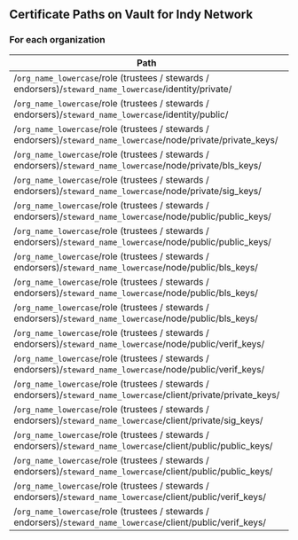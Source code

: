 Certificate Paths on Vault for Indy Network
---------------------------------------------

### For each organization
| Path                                                                                 | Key (for Vault)                        | Type             |
|--------------------------------------------------------------------------------------|----------------------------------------|------------------|
| /`org_name_lowercase`/role (trustees / stewards / endorsers)/`steward_name_lowercase`/identity/private/            | seed                                   | String           |
| /`org_name_lowercase`/role (trustees / stewards / endorsers)/`steward_name_lowercase`/identity/public/             | did                                    | String           |
| /`org_name_lowercase`/role (trustees / stewards / endorsers)/`steward_name_lowercase`/node/private/private_keys/   | `steward_name_lowercase`.key_secret    | Private Key      |
| /`org_name_lowercase`/role (trustees / stewards / endorsers)/`steward_name_lowercase`/node/private/bls_keys/       | bls_sk                                 | Secret Key       |
| /`org_name_lowercase`/role (trustees / stewards / endorsers)/`steward_name_lowercase`/node/private/sig_keys/       | `steward_name_lowercase`.key_secret    | Private Key      |
| /`org_name_lowercase`/role (trustees / stewards / endorsers)/`steward_name_lowercase`/node/public/public_keys/     | public-key                             | Public Key       |
| /`org_name_lowercase`/role (trustees / stewards / endorsers)/`steward_name_lowercase`/node/public/public_keys/     | `steward_name_lowercase`.key           | Public Key       |
| /`org_name_lowercase`/role (trustees / stewards / endorsers)/`steward_name_lowercase`/node/public/bls_keys/        | bls_pk                                 | Public Key       |
| /`org_name_lowercase`/role (trustees / stewards / endorsers)/`steward_name_lowercase`/node/public/bls_keys/        | bls-public-key                         | Public Key       |
| /`org_name_lowercase`/role (trustees / stewards / endorsers)/`steward_name_lowercase`/node/public/bls_keys/        | bls-key-pop                            | Public Key       |
| /`org_name_lowercase`/role (trustees / stewards / endorsers)/`steward_name_lowercase`/node/public/verif_keys/      | `steward_name_lowercase`.key           | Public Key       |
| /`org_name_lowercase`/role (trustees / stewards / endorsers)/`steward_name_lowercase`/node/public/verif_keys/      | verification-key                       | Verification Key |
| /`org_name_lowercase`/role (trustees / stewards / endorsers)/`steward_name_lowercase`/client/private/private_keys/ | `steward_name_lowercase`-1C.key_secret | Private Key      |
| /`org_name_lowercase`/role (trustees / stewards / endorsers)/`steward_name_lowercase`/client/private/sig_keys/     | `steward_name_lowercase`-1C.key_secret | Private Key      |
| /`org_name_lowercase`/role (trustees / stewards / endorsers)/`steward_name_lowercase`/client/public/public_keys/   | public-key                             | Public Key       |
| /`org_name_lowercase`/role (trustees / stewards / endorsers)/`steward_name_lowercase`/client/public/public_keys/   | `steward_name_lowercase`-1C.key        | Public Key       |
| /`org_name_lowercase`/role (trustees / stewards / endorsers)/`steward_name_lowercase`/client/public/verif_keys/    | `steward_name_lowercase`-1C.key        | Public Key |
| /`org_name_lowercase`/role (trustees / stewards / endorsers)/`steward_name_lowercase`/client/public/verif_keys/    | verification-key                       | Verification Key |

